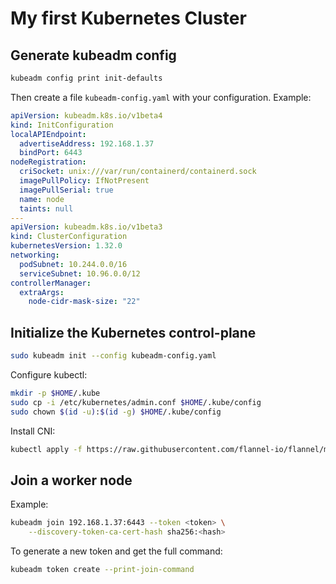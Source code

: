 # My first Kubernetes Cluster

## Generate kubeadm config

```bash
kubeadm config print init-defaults
```

Then create a file `kubeadm-config.yaml` with your configuration.
Example:

```yaml
apiVersion: kubeadm.k8s.io/v1beta4
kind: InitConfiguration
localAPIEndpoint:
  advertiseAddress: 192.168.1.37
  bindPort: 6443
nodeRegistration:
  criSocket: unix:///var/run/containerd/containerd.sock
  imagePullPolicy: IfNotPresent
  imagePullSerial: true
  name: node
  taints: null
---
apiVersion: kubeadm.k8s.io/v1beta3
kind: ClusterConfiguration
kubernetesVersion: 1.32.0
networking:
  podSubnet: 10.244.0.0/16
  serviceSubnet: 10.96.0.0/12
controllerManager:
  extraArgs:
    node-cidr-mask-size: "22"
```

## Initialize the Kubernetes control-plane

```bash
sudo kubeadm init --config kubeadm-config.yaml
```

Configure kubectl:

```bash
mkdir -p $HOME/.kube
sudo cp -i /etc/kubernetes/admin.conf $HOME/.kube/config
sudo chown $(id -u):$(id -g) $HOME/.kube/config
```

Install CNI:

```bash
kubectl apply -f https://raw.githubusercontent.com/flannel-io/flannel/master/Documentation/kube-flannel.yml
```

## Join a worker node

Example:

```bash
kubeadm join 192.168.1.37:6443 --token <token> \
    --discovery-token-ca-cert-hash sha256:<hash>
```

To generate a new token and get the full command:

```bash
kubeadm token create --print-join-command
```